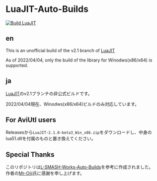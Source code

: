 # LuaJIT-Auto-Builds
[![Build LuaJIT](https://github.com/Per-Terra/LuaJIT-Auto-Builds/actions/workflows/build.yml/badge.svg)](https://github.com/Per-Terra/LuaJIT-Auto-Builds/actions/workflows/build.yml)

## en
This is an unofficial build of the v2.1 branch of [LuaJIT](https://github.com/LuaJIT/LuaJIT)

As of 2022/04/04, only the build of the library for Winodws(x86/x64) is supported.

## ja
[LuaJIT](https://github.com/LuaJIT/LuaJIT)のv2.1ブランチの非公式ビルドです。

2022/04/04現在、Winodws(x86/x64)ビルドのみ対応しています。

## For AviUtl users
Releasesから`LuaJIT-2.1.0-beta3_Win_x86.zip`をダウンロードし、中身のlua51.dllを付属のものと置き換えてください。

## Special Thanks
このリポジトリは[L-SMASH-Works-Auto-Builds](https://github.com/Mr-Ojii/L-SMASH-Works-Auto-Builds)を参考に作成されました。  
作者の[Mr-Ojii](https://github.com/Mr-Ojii)氏に感謝を申し上げます。

